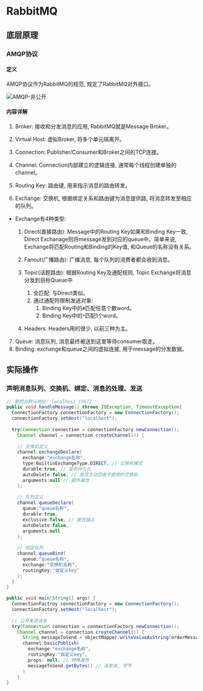 # RabbitMQ

## 底层原理

### AMQP协议

#### 定义

AMQP协议作为RabbitMQ的规范, 规定了RabbitMQ对外接口。

![AMQP-非公开](https://raw.githubusercontent.com/Lyusis/note-pic/main/img/image-20211124200554690.png?token=AG6FXI4JNIOV6TMQSIJ7LKTBTYQGE)

#### 内容详解

1. Broker: 接收和分发消息的应用, RabbitMQ就是Message Broker。

2. Virtual Host: 虚拟Broker, 将多个单元隔离开。

3. Connection: Publisher/Consumer和Broker之间的TCP连接。

4. Channel: Connection内部建立的逻辑连接, 通常每个线程创建单独的channel。

5. Routing Key: 路由键, 用来指示消息的路由转发。

6. Exchange: 交换机, 根据绑定关系和路由键为消息提供路, 将消息转发至相应的队列。

- Exchange有4种类型: 
  1. Direct(直接路由): Message中的Routing Key如果和Binding Key一致, Direct Exchanage则将message发到对应的queue中。简单来说, Exchange将匹配Routing和Binding的Key值, 和Queue的名称没有关系。
  2. Fanout(广播路由): 广播消息, 每个队列的消费者都会收到消息。
  3. Topic(话题路由): 根据Routing Key及通配规则, Topic Exchange将消息分发到目标Queue中
     1. 全匹配: 与Direct类似。
     2. 通过通配符限制发送对象:
        1. Binding Key中的`#`匹配任意个数word。
        2. Binding Key中的`*`匹配1个word。

  4. Headers: Headers用的很少, 以前三种为主。


7. Queue: 消息队列, 消息最终被送到这里等待consumer取走。
8. Binding: exchange和queue之间的虚拟连接, 用于message的分发数据。


## 实际操作

### 声明消息队列、交换机、绑定、消息的处理、发送

```Java
// 管控台默认地址: localhost:15672
public void handleMessage() throws IOException, TimeoutException{
  ConnectionFactory connectionFactory = new ConnectionFactory();
  connectionFactory.setHost("localhost");
  
  try(Connection connection = connectionFactory.newConnection();
    Channel channel = connection.createChannel()) {
      
    // 交换机定义
    channel.exchangeDeclare(
      exchange:"exchange名称",
      type:BuiltinExchangeType.DIRECT, // 交换机模式
      durable:true, // 是否持久化
      autoDelete:false, // 是否主动回收不使用的交换机
      arguments:null // 额外属性
    );
    
    // 队列定义
    channel.queueDeclare(
      queue:"queue名称",
      durable:true,
      exclusive:false, // 是否独占
      autoDelete:false,
      arguments:null
    );
    
    // 绑定队列
    channel.queueBind(
      queue:"queue名称", 
      exchange:"交换机名称", 
      routingKey:"自定义key"
    );
  }
}

public void main(String[] args) {
  ConnectionFactroy connectionFactory = new ConnectionFactory();
  connectionFactory.setHost("localhost");
  
  // 公开发送消息
  try(Connection connection = connectionFactory.newConnection();
    Channel channel = connection.createChannel()) {
      String messageToSend = objectMapper.writeValueAsString(orderMessageDTO);// Jackson的OrderMapper用于序列化
      channel.basicPublish(
        exchange:"exchange名称",
        routingKey:"自定义key",
        props: null, // 特殊属性
        messageToSend.getBytes() // 消息体, 字节
      )
    }
}
```
